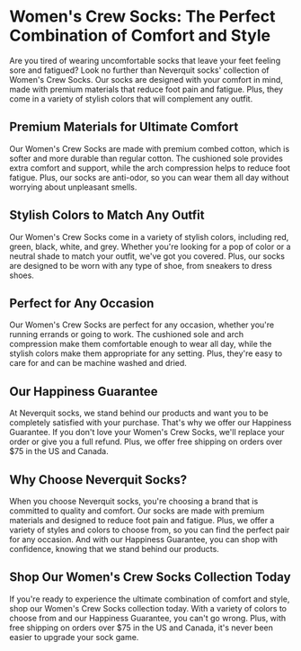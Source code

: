 # Women's Crew Socks: The Perfect Combination of Comfort and Style

Are you tired of wearing uncomfortable socks that leave your feet feeling sore and fatigued? Look no further than Neverquit socks' collection of Women's Crew Socks. Our socks are designed with your comfort in mind, made with premium materials that reduce foot pain and fatigue. Plus, they come in a variety of stylish colors that will complement any outfit.

## Premium Materials for Ultimate Comfort

Our Women's Crew Socks are made with premium combed cotton, which is softer and more durable than regular cotton. The cushioned sole provides extra comfort and support, while the arch compression helps to reduce foot fatigue. Plus, our socks are anti-odor, so you can wear them all day without worrying about unpleasant smells.

## Stylish Colors to Match Any Outfit

Our Women's Crew Socks come in a variety of stylish colors, including red, green, black, white, and grey. Whether you're looking for a pop of color or a neutral shade to match your outfit, we've got you covered. Plus, our socks are designed to be worn with any type of shoe, from sneakers to dress shoes.

## Perfect for Any Occasion

Our Women's Crew Socks are perfect for any occasion, whether you're running errands or going to work. The cushioned sole and arch compression make them comfortable enough to wear all day, while the stylish colors make them appropriate for any setting. Plus, they're easy to care for and can be machine washed and dried.

## Our Happiness Guarantee

At Neverquit socks, we stand behind our products and want you to be completely satisfied with your purchase. That's why we offer our Happiness Guarantee. If you don't love your Women's Crew Socks, we'll replace your order or give you a full refund. Plus, we offer free shipping on orders over $75 in the US and Canada.

## Why Choose Neverquit Socks?

When you choose Neverquit socks, you're choosing a brand that is committed to quality and comfort. Our socks are made with premium materials and designed to reduce foot pain and fatigue. Plus, we offer a variety of styles and colors to choose from, so you can find the perfect pair for any occasion. And with our Happiness Guarantee, you can shop with confidence, knowing that we stand behind our products.

## Shop Our Women's Crew Socks Collection Today

If you're ready to experience the ultimate combination of comfort and style, shop our Women's Crew Socks collection today. With a variety of colors to choose from and our Happiness Guarantee, you can't go wrong. Plus, with free shipping on orders over $75 in the US and Canada, it's never been easier to upgrade your sock game.